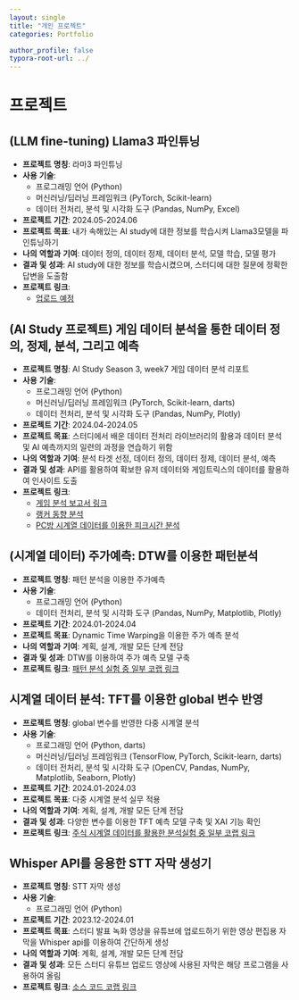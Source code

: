 ```yaml
---
layout: single
title: "개인 프로젝트"
categories: Portfolio

author_profile: false
typora-root-url: ../
---
```

# 프로젝트

## (LLM fine-tuning) Llama3 파인튜닝

- **프로젝트** **명칭**: 라마3 파인튜닝
- **사용** **기술**: 
  - 프로그래밍 언어 (Python)
  - 머신러닝/딥러닝 프레임워크 (PyTorch, Scikit-learn)
  - 데이터 전처리, 분석 및 시각화 도구 (Pandas, NumPy, Excel)
- **프로젝트** **기간**: 2024.05-2024.06
- **프로젝트** **목표**: 내가 속해있는 AI study에 대한 정보를 학습시켜 Llama3모델을 파인튜닝하기 
- **나의** **역할과** **기여**: 데이터 정의, 데이터 정제, 데이터 분석, 모델 학습, 모델 평가
- **결과** **및** **성과**: AI study에 대한 정보를 학습시켰으며, 스터디에 대한 질문에 정확한 답변을 도출함
- **프로젝트** **링크**:
  -  <a href="-" target="_blank">업로드 예정</a>

## (AI Study 프로젝트) 게임 데이터 분석을 통한 데이터 정의, 정제, 분석, 그리고 예측

- **프로젝트** **명칭**: AI Study Season 3, week7 게임 데이터 분석 리포트
- **사용** **기술**: 
  - 프로그래밍 언어 (Python)
  - 머신러닝/딥러닝 프레임워크 (PyTorch, Scikit-learn, darts)
  - 데이터 전처리, 분석 및 시각화 도구 (Pandas, NumPy, Plotly)
- **프로젝트** **기간**: 2024.04-2024.05
- **프로젝트** **목표**: 스터디에서 배운 데이터 전처리 라이브러리의 활용과 데이터 분석 및 AI 예측까지의 일련의 과정을 연습하기 위함
- **나의** **역할과** **기여**: 분석 타겟 선정, 데이터 정의, 데이터 정제, 데이터 분석, 예측
- **결과** **및** **성과**: API를 활용하여 확보한 유저 데이터와 게임트릭스의 데이터를 활용하여 인사이트 도출
- **프로젝트** **링크**:
  -  <a href="https://www.dropbox.com/scl/fi/dhr2zixnmqouw59xsmhzn/_AI_Study.pdf?rlkey=5pyxvn1d266kusfasx83cfqiq&dl=0" target="_blank">게임 분석 보고서 링크</a>
  -  <a href="https://colab.research.google.com/drive/1jBBCMIK_i54qEMNw7TMu_lxDA97EtU-x?usp=sharing" target="_blank">랭커 동향 분석</a>
  -  <a href="https://colab.research.google.com/drive/1bSN3uj-xhHfhUc9t8DO8nWnnkSI-uVkY?usp=sharing" target="_blank">PC방 시계열 데이터를 이용한 피크시간 분석</a>

## (시계열 데이터) 주가예측: DTW를 이용한 패턴분석

- **프로젝트** **명칭**: 패턴 분석을 이용한 주가예측
- **사용** **기술**: 
  - 프로그래밍 언어 (Python)
  - 데이터 전처리, 분석 및 시각화 도구 (Pandas, NumPy, Matplotlib, Plotly)
- **프로젝트** **기간**: 2024.01-2024.04
- **프로젝트** **목표**: Dynamic Time Warping을 이용한 주가 예측 분석
- **나의** **역할과** **기여**: 계획, 설계, 개발 모든 단계 전담
- **결과** **및** **성과**: DTW를 이용하여 주가 예측 모델 구축
- **프로젝트** **링크**: <a href="https://colab.research.google.com/drive/1bSN3uj-xhHfhUc9t8DO8nWnnkSI-uVkY?usp=sharing" target="_blank">패턴 분석 실험 중 일부 코랩 링크</a>

## 시계열 데이터 분석: TFT를 이용한 global 변수 반영

- **프로젝트** **명칭**: global 변수를 반영한 다중 시계열 분석
- **사용** **기술**:
  - 프로그래밍 언어 (Python, darts)
  - 머신러닝/딥러닝 프레임워크 (TensorFlow, PyTorch, Scikit-learn, darts)
  - 데이터 전처리, 분석 및 시각화 도구 (OpenCV, Pandas, NumPy, Matplotlib, Seaborn, Plotly)
- **프로젝트** **기간**: 2024.01-2024.03
- **프로젝트** **목표**:  다중 시계열 분석 실무 적용
- **나의** **역할과** **기여**: 계획, 설계, 개발 모든 단계 전담
- **결과** **및** **성과**: 다양한 변수를 이용한 TFT 예측 모델 구축 및 XAI 기능 확인
- **프로젝트** **링크**: <a href="https://colab.research.google.com/drive/1-11ouTzNomd_i6Ii7k4Y_w0StR5NOgl0?usp=sharing" target="_blank">주식 시계열 데이터를 활용한 분석실험 중 일부 코랩 링크</a>

## Whisper API를 응용한 STT 자막 생성기

- **프로젝트** **명칭**: STT 자막 생성
- **사용** **기술**: 
  - 프로그래밍 언어 (Python)
- **프로젝트** **기간**: 2023.12-2024.01
- **프로젝트** **목표**: 스터디 발표 녹화 영상을 유튜브에 업로드하기 위한 영상 편집용 자막을 Whisper api를 이용하여 간단하게 생성
- **나의** **역할과** **기여**: 계획, 설계, 개발 모든 단계 전담
- **결과** **및** **성과**: 모든 스터디 유튜브 업로드 영상에 사용된 자막은 해당 프로그램을 사용하여 올림
- **프로젝트** **링크**: <a href="https://colab.research.google.com/drive/1CMCpb-BJEKNvDEhkozYZKPdICcKYpKWi?usp=sharing" target="_blank">소스 코드 코랩 링크</a>

